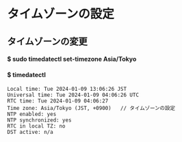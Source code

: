 # タイムゾーンの設定

## タイムゾーンの変更

#### $ sudo timedatectl set-timezone Asia/Tokyo
#### $ timedatectl

    Local time: Tue 2024-01-09 13:06:26 JST
    Universal time: Tue 2024-01-09 04:06:26 UTC
    RTC time: Tue 2024-01-09 04:06:27
    Time zone: Asia/Tokyo (JST, +0900)   // タイムゾーンの設定
    NTP enabled: yes
    NTP synchronized: yes
    RTC in local TZ: no
    DST active: n/a